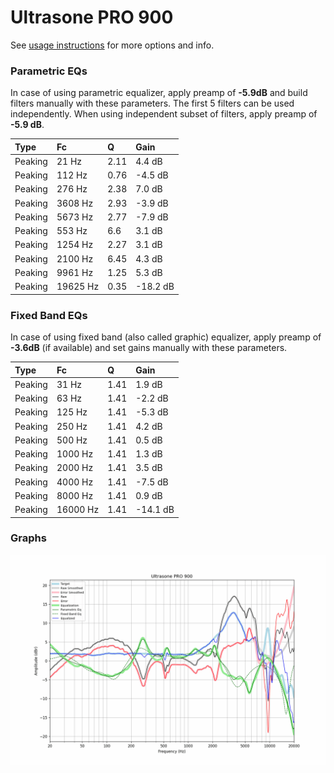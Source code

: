 # Ultrasone PRO 900
See [usage instructions](https://github.com/jaakkopasanen/AutoEq#usage) for more options and info.

### Parametric EQs
In case of using parametric equalizer, apply preamp of **-5.9dB** and build filters manually
with these parameters. The first 5 filters can be used independently.
When using independent subset of filters, apply preamp of **-5.9 dB**.

| Type    | Fc       |    Q | Gain     |
|:--------|:---------|:-----|:---------|
| Peaking | 21 Hz    | 2.11 | 4.4 dB   |
| Peaking | 112 Hz   | 0.76 | -4.5 dB  |
| Peaking | 276 Hz   | 2.38 | 7.0 dB   |
| Peaking | 3608 Hz  | 2.93 | -3.9 dB  |
| Peaking | 5673 Hz  | 2.77 | -7.9 dB  |
| Peaking | 553 Hz   | 6.6  | 3.1 dB   |
| Peaking | 1254 Hz  | 2.27 | 3.1 dB   |
| Peaking | 2100 Hz  | 6.45 | 4.3 dB   |
| Peaking | 9961 Hz  | 1.25 | 5.3 dB   |
| Peaking | 19625 Hz | 0.35 | -18.2 dB |

### Fixed Band EQs
In case of using fixed band (also called graphic) equalizer, apply preamp of **-3.6dB**
(if available) and set gains manually with these parameters.

| Type    | Fc       |    Q | Gain     |
|:--------|:---------|:-----|:---------|
| Peaking | 31 Hz    | 1.41 | 1.9 dB   |
| Peaking | 63 Hz    | 1.41 | -2.2 dB  |
| Peaking | 125 Hz   | 1.41 | -5.3 dB  |
| Peaking | 250 Hz   | 1.41 | 4.2 dB   |
| Peaking | 500 Hz   | 1.41 | 0.5 dB   |
| Peaking | 1000 Hz  | 1.41 | 1.3 dB   |
| Peaking | 2000 Hz  | 1.41 | 3.5 dB   |
| Peaking | 4000 Hz  | 1.41 | -7.5 dB  |
| Peaking | 8000 Hz  | 1.41 | 0.9 dB   |
| Peaking | 16000 Hz | 1.41 | -14.1 dB |

### Graphs
![](./Ultrasone%20PRO%20900.png)